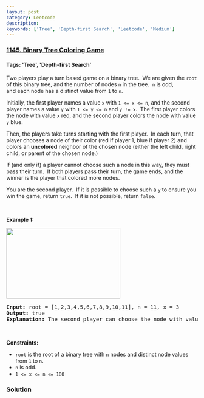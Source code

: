 ```yaml
---
layout: post
category: Leetcode
description: 
keywords: ['Tree', 'Depth-first Search', 'Leetcode', 'Medium']
---
```

### [1145. Binary Tree Coloring Game](https://leetcode.com/problems/binary-tree-coloring-game)

#### Tags: 'Tree', 'Depth-first Search'

<div class="content__u3I1 question-content__JfgR"><div><p>Two players play a turn based game on a binary tree.  We are given the <code>root</code> of this binary tree, and the number of nodes <code>n</code> in the tree.  <code>n</code> is odd, and each node has a distinct value from <code>1</code> to <code>n</code>.</p>
<p>Initially, the first player names a value <code>x</code> with <code>1 &lt;= x &lt;= n</code>, and the second player names a value <code>y</code> with <code>1 &lt;= y &lt;= n</code> and <code>y != x</code>.  The first player colors the node with value <code>x</code> red, and the second player colors the node with value <code>y</code> blue.</p>
<p>Then, the players take turns starting with the first player.  In each turn, that player chooses a node of their color (red if player 1, blue if player 2) and colors an <strong>uncolored</strong> neighbor of the chosen node (either the left child, right child, or parent of the chosen node.)</p>
<p>If (and only if) a player cannot choose such a node in this way, they must pass their turn.  If both players pass their turn, the game ends, and the winner is the player that colored more nodes.</p>
<p>You are the second player.  If it is possible to choose such a <code>y</code> to ensure you win the game, return <code>true</code>.  If it is not possible, return <code>false</code>.</p>
<p> </p>
<p><strong>Example 1:</strong></p>
<img alt="" src="https://assets.leetcode.com/uploads/2019/08/01/1480-binary-tree-coloring-game.png" style="width: 300px; height: 186px;"/>
<pre><strong>Input:</strong> root = [1,2,3,4,5,6,7,8,9,10,11], n = 11, x = 3
<strong>Output:</strong> true
<strong>Explanation: </strong>The second player can choose the node with value 2.
</pre>
<p> </p>
<p><strong>Constraints:</strong></p>
<ul>
<li><code>root</code> is the root of a binary tree with <code>n</code> nodes and distinct node values from <code>1</code> to <code>n</code>.</li>
<li><code>n</code> is odd.</li>
<li><code>1 &lt;= x &lt;= n &lt;= 100</code></li>
</ul>
</div></div>

### Solution
